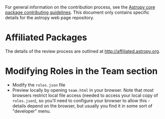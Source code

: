 For general information on the contribution process, see the [Astropy core package contributing guidelines](https://github.com/astropy/astropy/blob/main/CONTRIBUTING.md).  This document only contains specific details for the astropy web page repository.

# Affiliated Packages

The details of the review process are outlined at http://affiliated.astropy.org.

# Modifying Roles in the Team section

* Modify the `roles.json` file
* Preview locally by opening `team.html` in your browser. Note that most browsers restrict local file access (needed to access your local copy of `roles.json`), so you'll need to configure your browser to allow this - details depend on the browser, but usually you find it in some sort of "developer" menu. 
